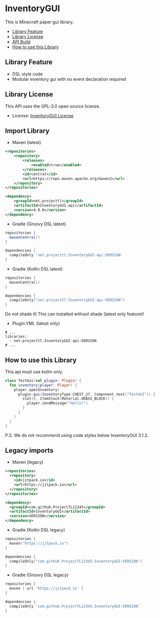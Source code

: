 # InventoryGUI
This is Minecraft paper gui library.

* [Library Feature](https://github.com/ProjectTL12345/InventoryGUI#library-feature)
* [Library License](https://github.com/ProjectTL12345/InventoryGUI#library-license)
* [API Build](https://github.com/ProjectTL12345/InventoryGUI#import-library)
* [How to use this Library](https://github.com/ProjectTL12345/InventoryGUI#how-to-use-this-library)

## Library Feature
* DSL style code
* Modular inventory gui with no event declaration required

## Library License
This API uses the GPL-3.0 open source license.
* License: [InventoryGUI License](https://github.com/ProjectTL12345/InventoryGUI/blob/master/LICENSE)

## Import Library

* Maven (latest)
```XML
<repositories>
    <repository>
        <releases>
            <enabled>true</enabled>
        </releases>
        <id>central</id>
        <url>https://repo.maven.apache.org/maven2</url>
    </repository>
</repositories>

<dependency>
    <groupId>net.projecttl</groupId>
    <artifactId>InventoryGUI-api</artifactId>
    <version>4.0.0</version>
</dependency>
```

* Gradle (Groovy DSL latest)
```groovy
repositories {
  mavenCentral()
}

dependencies {
  compileOnly 'net.projecttl:InventoryGUI-api:VERSION'
}
```

* Gradle (Kotlin DSL latest)
```kotlin
repositories {
  mavenCentral()
}

dependencies {
  compileOnly("net.projecttl:InventoryGUI-api:VERSION")
}
```
Do not shade it! This can installed without shade (latest only feature)!

* Plugin.YML (latest only)
```
# ...
libraries:
  - net.projecttl.InventoryGUI-api:VERSION
# ...
```

## How to use this Library
This api must use kotlin only.
```Kotlin
class TestGui(val plugin: Plugin) {
  fun inventory(player: Player) {
    player.openInventory(
      plugin.gui(InventoryType.CHEST_27, Component.text("TestGUI")) {
        slot(0, ItemStack(Material.GRASS_BLOCK)) {
          player.sendMessage("Hello!")
        }
      }
    )
  }
}
```
P.S. We do not recommend using code styles below InventoryGUI 3.1.2.

## Legacy imports

* Maven (legacy)
```XML
<repositories>
  <repository>
    <id>jitpack.io</id>
    <url>https://jitpack.io</url>
  </repository>
</repositories>

<dependency>
  <groupId>com.github.ProjectTL12345</groupId>
  <artifactId>InventoryGUI</artifactId>
  <version>VERSION</version>
</dependency>
```


* Gradle (Kotlin DSL legacy)
```kotlin
repositories {
  maven("https://jitpack.io")
}

dependencies {
  compileOnly("com.github.ProjectTL12345:InventoryGUI:VERSION")
}
```

* Gradle (Groovy DSL legacy)
```groovy
repositories {
  maven { url 'https://jitpack.io' }
}

dependencies {
  compileOnly 'com.github.ProjectTL12345:InventoryGUI:VERSION'
}
```
